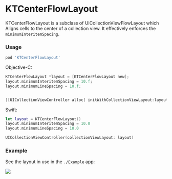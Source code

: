 # KTCenterFlowLayout

KTCenterFlowLayout is a subclass of UICollectionViewFlowLayout which Aligns cells to the center of a collection view. It effectively enforces the `minimumInteritemSpacing`.

### Usage

```ruby
pod 'KTCenterFlowLayout'
```

Objective-C:
```objective-c
KTCenterFlowLayout *layout = [KTCenterFlowLayout new];
layout.minimumInteritemSpacing = 10.f;
layout.minimumLineSpacing = 10.f;


[[UICollectionViewController alloc] initWithCollectionViewLayout:layout];
```

Swift:
```swift
let layout = KTCenterFlowLayout()
layout.minimumInteritemSpacing = 10.0
layout.minimumLineSpacing = 10.0

UICollectionViewController(collectionViewLayout: layout)
```

### Example

See the layout in use in the `./Example` app:

![](https://github.com/keighl/KTCenterFlowLayout/raw/master/example.png)
